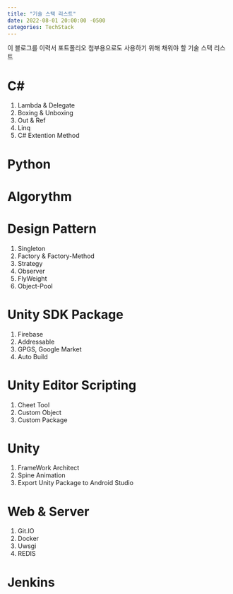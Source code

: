 ```yaml
---
title: "기술 스택 리스트"
date: 2022-08-01 20:00:00 -0500
categories: TechStack
---
```


이 블로그를 이력서 포트폴리오 첨부용으로도 사용하기 위해 채워야 할 기술 스택 리스트

# C#

1. Lambda & Delegate
2. Boxing & Unboxing
3. Out & Ref
4. Linq
5. C# Extention Method 

# Python

# Algorythm

# Design Pattern

1. Singleton
2. Factory & Factory-Method
3. Strategy
4. Observer
5. FlyWeight
6. Object-Pool
    
# Unity SDK Package

1. Firebase
2. Addressable
3. GPGS, Google Market
4. Auto Build

# Unity Editor Scripting

1. Cheet Tool
2. Custom Object
3. Custom Package

# Unity

1. FrameWork Architect
2. Spine Animation
3. Export Unity Package to Android Studio

# Web & Server

1. Git.IO
2. Docker
3. Uwsgi
4. REDIS

# Jenkins
